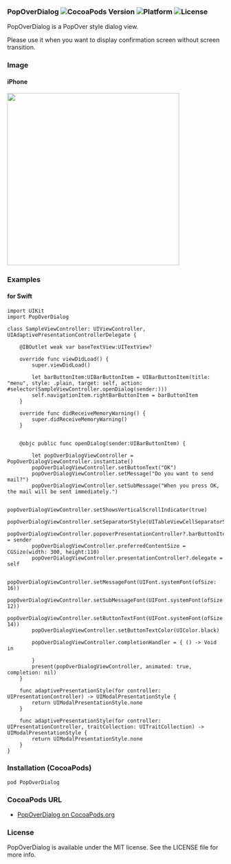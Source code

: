 ### PopOverDialog ![CocoaPods Version](https://img.shields.io/cocoapods/v/PopOverDialog.svg?style=flat) ![Platform](https://img.shields.io/cocoapods/p/PopOverDialog.svg?style=flat) ![License](https://img.shields.io/cocoapods/l/PopOverDialog.svg?style=flat)

PopOverDialog is a PopOver style dialog view.

Please use it when you want to display confirmation screen without screen transition.

### Image

#### iPhone
<img src="https://user-images.githubusercontent.com/43707/39987592-2be647f6-57a0-11e8-9fd7-2f728836df64.png" width="400px">

### Examples

#### for Swift
```
import UIKit
import PopOverDialog

class SampleViewController: UIViewController, UIAdaptivePresentationControllerDelegate {

    @IBOutlet weak var baseTextView:UITextView?

    override func viewDidLoad() {
        super.viewDidLoad()

        let barButtonItem:UIBarButtonItem = UIBarButtonItem(title: "menu", style: .plain, target: self, action: #selector(SampleViewController.openDialog(sender:)))
        self.navigationItem.rightBarButtonItem = barButtonItem
    }

    override func didReceiveMemoryWarning() {
        super.didReceiveMemoryWarning()
    }


    @objc public func openDialog(sender:UIBarButtonItem) {

        let popOverDialogViewController = PopOverDialogViewController.instantiate()
        popOverDialogViewController.setButtonText("OK")
        popOverDialogViewController.setMessage("Do you want to send mail?")
        popOverDialogViewController.setSubMessage("When you press OK, the mail will be sent immediately.")

        popOverDialogViewController.setShowsVerticalScrollIndicator(true)
        popOverDialogViewController.setSeparatorStyle(UITableViewCellSeparatorStyle.singleLine)
        popOverDialogViewController.popoverPresentationController?.barButtonItem = sender
        popOverDialogViewController.preferredContentSize = CGSize(width: 300, height:110)
        popOverDialogViewController.presentationController?.delegate = self

        popOverDialogViewController.setMessageFont(UIFont.systemFont(ofSize: 16))
        popOverDialogViewController.setSubMessageFont(UIFont.systemFont(ofSize: 12))
        popOverDialogViewController.setButtonTextFont(UIFont.systemFont(ofSize: 14))
        popOverDialogViewController.setButtonTextColor(UIColor.black)

        popOverDialogViewController.completionHandler = { () -> Void in

        }
        present(popOverDialogViewController, animated: true, completion: nil)
    }

    func adaptivePresentationStyle(for controller: UIPresentationController) -> UIModalPresentationStyle {
        return UIModalPresentationStyle.none
    }

    func adaptivePresentationStyle(for controller: UIPresentationController, traitCollection: UITraitCollection) -> UIModalPresentationStyle {
        return UIModalPresentationStyle.none
    }
}
```

### Installation (CocoaPods)
`pod PopOverDialog`

### CocoaPods URL
- [PopOverDialog on CocoaPods.org](https://cocoapods.org/pods/PopOverDialog)

### License
PopOverDialog is available under the MIT license. See the LICENSE file for more info.
